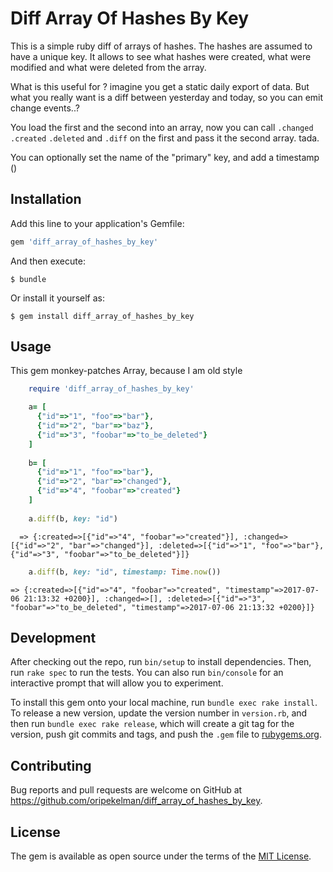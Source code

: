 # Diff Array Of Hashes By Key

This is a simple ruby diff of arrays of hashes. The hashes are assumed to have a unique key.
It allows to see what hashes were created, what were modified and what were deleted from the array.

What is this useful for ?  imagine you get a static daily export of data. But what you really want is a diff between yesterday and today, so you can emit change events..?

You load the first and the second into an array, now you can call `.changed` `.created` `.deleted` and `.diff` on the first and pass it the second array. tada.

You can optionally set  the name of the "primary" key, and add a timestamp ()

## Installation

Add this line to your application's Gemfile:

```ruby
gem 'diff_array_of_hashes_by_key'
```

And then execute:

    $ bundle

Or install it yourself as:

    $ gem install diff_array_of_hashes_by_key

## Usage

This gem monkey-patches Array, because I am old style

```ruby
    require 'diff_array_of_hashes_by_key'

    a= [
      {"id"=>"1", "foo"=>"bar"},
      {"id"=>"2", "bar"=>"baz"},
      {"id"=>"3", "foobar"=>"to_be_deleted"}
    ]
    
    b= [
      {"id"=>"1", "foo"=>"bar"},
      {"id"=>"2", "bar"=>"changed"},
      {"id"=>"4", "foobar"=>"created"}
    ]
    
    a.diff(b, key: "id")
```

      => {:created=>[{"id"=>"4", "foobar"=>"created"}], :changed=>[{"id"=>"2", "bar"=>"changed"}], :deleted=>[{"id"=>"1", "foo"=>"bar"}, {"id"=>"3", "foobar"=>"to_be_deleted"}]}
      
```ruby
    a.diff(b, key: "id", timestamp: Time.now())
```

    => {:created=>[{"id"=>"4", "foobar"=>"created", "timestamp"=>2017-07-06 21:13:32 +0200}], :changed=>[], :deleted=>[{"id"=>"3", "foobar"=>"to_be_deleted", "timestamp"=>2017-07-06 21:13:32 +0200}]}    

## Development

After checking out the repo, run `bin/setup` to install dependencies. Then, run `rake spec` to run the tests. You can also run `bin/console` for an interactive prompt that will allow you to experiment.

To install this gem onto your local machine, run `bundle exec rake install`. To release a new version, update the version number in `version.rb`, and then run `bundle exec rake release`, which will create a git tag for the version, push git commits and tags, and push the `.gem` file to [rubygems.org](https://rubygems.org).

## Contributing

Bug reports and pull requests are welcome on GitHub at https://github.com/oripekelman/diff_array_of_hashes_by_key.

## License

The gem is available as open source under the terms of the [MIT License](http://opensource.org/licenses/MIT).

